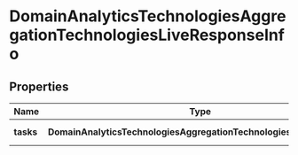 # DomainAnalyticsTechnologiesAggregationTechnologiesLiveResponseInfo

## Properties

| Name | Type | Description | Notes |
|------------ | ------------- | ------------- | -------------|
**tasks** | **DomainAnalyticsTechnologiesAggregationTechnologiesLiveTaskInfo[]** | array of tasks |[optional]|